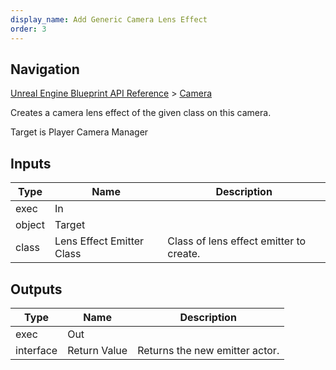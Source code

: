 ```yaml
---
display_name: Add Generic Camera Lens Effect
order: 3
---
```

## Navigation

[Unreal Engine Blueprint API Reference](https://dev.epicgames.com/documentation/en-us/unreal-engine/BlueprintAPI) > [Camera](https://dev.epicgames.com/documentation/en-us/unreal-engine/BlueprintAPI/Camera)

Creates a camera lens effect of the given class on this camera.

Target is Player Camera Manager

## Inputs

| Type | Name | Description |
| --- | --- | --- |
| exec | In |  |
| object | Target |  |
| class | Lens Effect Emitter Class | Class of lens effect emitter to create. |

## Outputs

| Type | Name | Description |
| --- | --- | --- |
| exec | Out |  |
| interface | Return Value | Returns the new emitter actor. |
